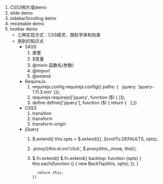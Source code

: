 1. CSS3照片墙demo
   <br>
2. slide demo
   <br>
3. sidebarScrolling demo
4. resizeable demo
5. toolbar demo
   - 三种实现方式：CSS精灵、图标字体和伪类
   - 用到的知识点
     - SASS
       1. 嵌套
       2. $变量
       3. @mixin 函数名(参数)
       4. @import
       5. @extend
     - RequireJs
       1. requirejs.config
              requirejs.config({  paths: {    jquery: 'jquery-1.11.3.min'  }});
       2. requirejs
              requirejs(['jquery', function ($) {  }]);
       3. define
              define(['jquery'], function ($) {  return {      };})
     - CSS3
       1. transition
       2. transform
       3. transform-origin
     - jQuery
       1. $.extend()
              this.opts = $.extend({}, ScrollTo.DEFAULTS, opts);
       2. $.proxy()
              this.$el.on('click', $.proxy(this._move, this));
       3. $.fn.extend()
              $.fn.extend({
                backtop: function (opts) {
                  this.each(function () {
                    new BackTop(this, opts);
                  });
                }
                
                return this;
              })
         
